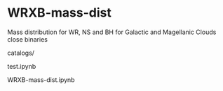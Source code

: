 # WRXB-mass-dist
Mass distribution for WR, NS and BH for Galactic and Magellanic Clouds close binaries

catalogs/ 

test.ipynb

WRXB-mass-dist.ipynb

